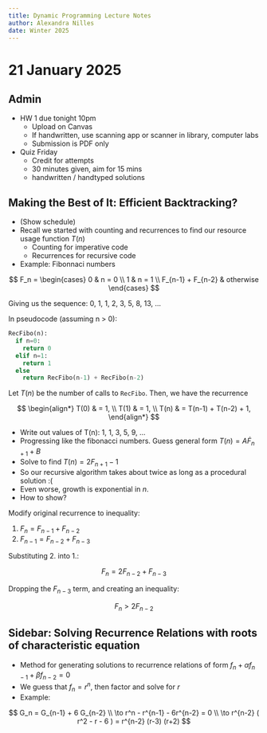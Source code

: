 ```yaml
---
title: Dynamic Programming Lecture Notes
author: Alexandra Nilles
date: Winter 2025
---
```


# 21 January 2025

## Admin

- HW 1 due tonight 10pm
  - Upload on Canvas
  - If handwritten, use scanning app or scanner in library, computer labs
  - Submission is PDF only
- Quiz Friday
  - Credit for attempts
  - 30 minutes given, aim for 15 mins
  - handwritten / handtyped solutions

## Making the Best of It: Efficient Backtracking?

- (Show schedule)
- Recall we started with counting and recurrences to find our resource usage function $T(n)$
  - Counting for imperative code
  - Recurrences for recursive code
- Example: Fibonnaci numbers

<!--
# conTeXt for accessible PDF
\startformula
F_n =
 \startmathcases
  \NC 0 \NC n = 0 \NR
  \NC 1 \NC n = 1 \NR
  \NC F_{n-1} + F_{n-2} \NC otherwise \NR
 \stopmathcases
\stopformula
-->

$$
F_n = \begin{cases}
0 & n = 0 \\
1 & n = 1 \\
F_{n-1} + F_{n-2} & otherwise
\end{cases}
$$

Giving us the sequence: 0, 1, 1, 2, 3, 5, 8, 13, ...

In pseudocode (assuming n > 0):

```python
RecFibo(n):
  if n=0:
    return 0
  elif n=1:
    return 1
  else
    return RecFibo(n-1) + RecFibo(n-2)
```

Let $T(n)$ be the number of calls to `RecFibo`. Then, we have the recurrence

$$
\begin{align*}
T(0) & = 1, \\
T(1) & = 1, \\
T(n) & = T(n-1) + T(n-2) + 1,
\end{align*}
$$

- Write out values of T(n): 1, 1, 3, 5, 9, ...
- Progressing like the fibonacci numbers. Guess general form $T(n) = A \dot F_{n+1} + B$
- Solve to find $T(n) = 2 F_{n+1} - 1$
- So our recursive algorithm takes about twice as long as a procedural solution :(
- Even worse, growth is exponential in $n$.
- How to show?

Modify original recurrence to inequality:

1. $F_n = F_{n-1} + F_{n-2}$
2. $F_{n-1} = F_{n-2} + F_{n-3}$

Substituting 2. into 1.:

$$
F_n = 2F_{n-2} + F_{n-3}
$$

Dropping the $F_{n-3}$ term, and creating an inequality:

$$
F_n > 2F_{n-2}
$$

## Sidebar: Solving Recurrence Relations with roots of characteristic equation

- Method for generating solutions to recurrence relations of form $f_n + \alpha f_{n-1} + \beta f_{n-2} = 0$
- We guess that $f_n = r^n$, then factor and solve for $r$
- Example:

$$
G_n = G_{n-1} + 6 G_{n-2} \\
\to r^n - r^{n-1} - 6r^{n-2} = 0 \\
\to r^{n-2} ( r^2 - r - 6 ) = r^{n-2} (r-3) (r+2)
$$
